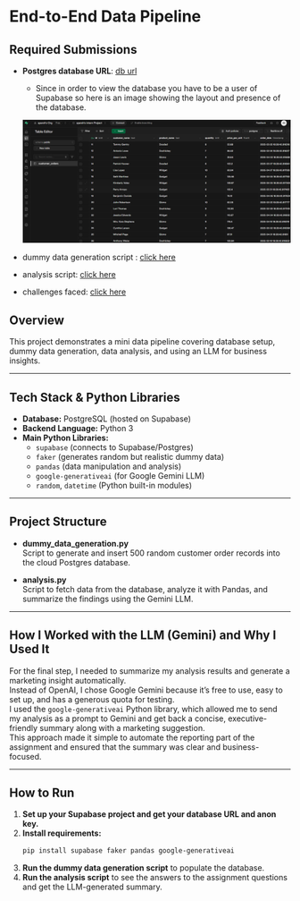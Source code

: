 # End-to-End Data Pipeline

## Required Submissions

- **Postgres database URL**: [db url](postgresql://postgres:<your-db-password>@db.<project-id>.supabase.co:5432/postgres)

    - Since in order to view the database you have to be a user of Supabase so here is an image showing the layout and presence of the database.

    ![alt text](image.png)

- dummy data generation script : [click here](./dummy_data_gen.py)

- analysis script: [click here](./data_analysis.py) 

- challenges faced: [click here](./challenges_faced.md)

## Overview

This project demonstrates a mini data pipeline covering database setup, dummy data generation, data analysis, and using an LLM for business insights.  

---

## Tech Stack & Python Libraries

- **Database:** PostgreSQL (hosted on Supabase)
- **Backend Language:** Python 3
- **Main Python Libraries:**
  - `supabase` (connects to Supabase/Postgres)
  - `faker` (generates random but realistic dummy data)
  - `pandas` (data manipulation and analysis)
  - `google-generativeai` (for Google Gemini LLM)
  - `random`, `datetime` (Python built-in modules)

---

## Project Structure

- **dummy_data_generation.py**  
  Script to generate and insert 500 random customer order records into the cloud Postgres database.

- **analysis.py**  
  Script to fetch data from the database, analyze it with Pandas, and summarize the findings using the Gemini LLM.

---

## How I Worked with the LLM (Gemini) and Why I Used It

For the final step, I needed to summarize my analysis results and generate a marketing insight automatically.  
Instead of OpenAI, I chose Google Gemini because it’s free to use, easy to set up, and has a generous quota for testing.  
I used the `google-generativeai` Python library, which allowed me to send my analysis as a prompt to Gemini and get back a concise, executive-friendly summary along with a marketing suggestion.  
This approach made it simple to automate the reporting part of the assignment and ensured that the summary was clear and business-focused.

---

## How to Run

1. **Set up your Supabase project and get your database URL and anon key.**
2. **Install requirements:**
    ```bash
    pip install supabase faker pandas google-generativeai
    ```
3. **Run the dummy data generation script** to populate the database.
4. **Run the analysis script** to see the answers to the assignment questions and get the LLM-generated summary.